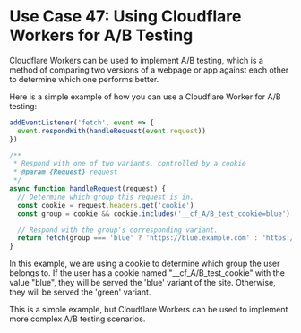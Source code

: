 # Use Case 47: Using Cloudflare Workers for A/B Testing

Cloudflare Workers can be used to implement A/B testing, which is a method of comparing two versions of a webpage or app against each other to determine which one performs better.

Here is a simple example of how you can use a Cloudflare Worker for A/B testing:

```javascript
addEventListener('fetch', event => {
  event.respondWith(handleRequest(event.request))
})

/**
 * Respond with one of two variants, controlled by a cookie
 * @param {Request} request
 */
async function handleRequest(request) {
  // Determine which group this request is in.
  const cookie = request.headers.get('cookie')
  const group = cookie && cookie.includes('__cf_A/B_test_cookie=blue') ? 'blue' : 'green'

  // Respond with the group's corresponding variant.
  return fetch(group === 'blue' ? 'https://blue.example.com' : 'https://green.example.com')
}
```

In this example, we are using a cookie to determine which group the user belongs to. If the user has a cookie named "__cf_A/B_test_cookie" with the value "blue", they will be served the 'blue' variant of the site. Otherwise, they will be served the 'green' variant.

This is a simple example, but Cloudflare Workers can be used to implement more complex A/B testing scenarios.